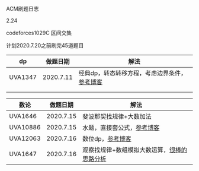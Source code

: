 ACM刷题日志

2.24

codeforces1029C  区间交集





计划2020.7.20之前刷完45道题目

| dp      | 做题日期  | 解法                                                         |
| ------- | --------- | ------------------------------------------------------------ |
| UVA1347 | 2020.7.11 | 经典dp，转态转移方程，考虑边界条件，[参考博客](https://blog.csdn.net/ccnuacmhdu/article/details/81204625?utm_medium=distribute.pc_relevant_t0.none-task-blog-BlogCommendFromMachineLearnPai2-1.compare&depth_1-utm_source=distribute.pc_relevant_t0.none-task-blog-BlogCommendFromMachineLearnPai2-1.compare) |
|         |           |                                                              |
|         |           |                                                              |



| 数论     | 做题日期  | 解法                                                         |
| -------- | --------- | ------------------------------------------------------------ |
| UVA1646  | 2020.7.15 | 斐波那契找规律+大数加法                                      |
| UVA10886 | 2020.7.15 | 水题，直接套公式，[参考博客](https://blog.csdn.net/xiao_k666/article/details/82110508?utm_medium=distribute.pc_relevant_t0.none-task-blog-BlogCommendFromBaidu-1.compare&depth_1-utm_source=distribute.pc_relevant_t0.none-task-blog-BlogCommendFromBaidu-1.compare) |
| UVA12063 | 2020.7.16 | 数位dp，[参考博客](https://www.luogu.com.cn/problem/solution/UVA12063) |
| UVA1647  | 2020.7.16 | 观察找规律+数组模拟大数运算，[很棒的思路分析](https://blog.csdn.net/mobius_strip/article/details/38367473?ops_request_misc=&request_id=&biz_id=102&utm_term=UVA1647&utm_medium=distribute.pc_search_result.none-task-blog-2~all~sobaiduweb~default-2-38367473) |



